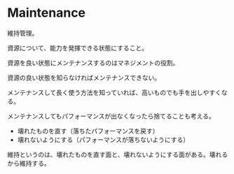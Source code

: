 # Maintenance

維持管理。

資源について、能力を発揮できる状態にすること。

資源を良い状態にメンテナンスするのはマネジメントの役割。

資源の良い状態を知らなければメンテナンスできない。

メンテナンスして長く使う方法を知っていれば、高いものでも手を出しやすくなる。

メンテナンスしてもパフォーマンスが出なくなったら捨てることも考える。

- 壊れたものを直す（落ちたパフォーマンスを戻す）
- 壊れないようにする（パフォーマンスが落ちないようにする）

維持というのは、壊れたものを直す面と、壊れないようにする面がある。壊れるから維持する。
